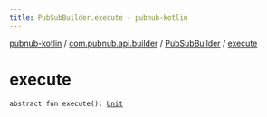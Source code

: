```yaml
---
title: PubSubBuilder.execute - pubnub-kotlin
---
```


[pubnub-kotlin](../../index.html) / [com.pubnub.api.builder](../index.html) / [PubSubBuilder](index.html) / [execute](./execute.html)

# execute

`abstract fun execute(): `[`Unit`](https://kotlinlang.org/api/latest/jvm/stdlib/kotlin/-unit/index.html)